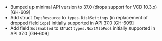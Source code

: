 * Bumped up minimal API version to 37.0 (drops support for VCD 10.3.x) [GH-609]
* Add struct `IopsResource` to `types.DiskSettings` (in replacement of dropped field `iops`) initially supported in API 37.0 [GH-609]
* Add field `SslEnabled` to struct `types.NsxtAlbPool` initially supported in API 37.0 [GH-609]
